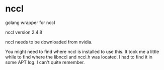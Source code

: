 # nccl
golang wrapper for nccl

nccl version 2.4.8

nccl needs to be downloaded from nvidia.  

You might need to find where nccl is installed to use this.
It took me a little while to find where the libnccl and nccl.h was located.
I had to find it in some APT log.  I can't quite remember.



